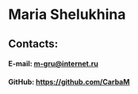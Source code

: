 # Maria Shelukhina 
## Contacts:
#### E-mail: m-gru@internet.ru
#### GitHub: https://github.com/CarbaM
